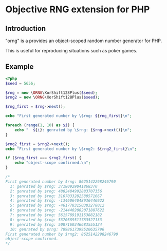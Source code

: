 # Objective RNG extension for PHP

## Introduction

"orng" is a provides an object-scoped random number generator for PHP.

This is useful for reproducing situations such as poker games.

## Example

```php
<?php
$seed = 5656;

$rng = new \ORNG\XorShift128Plus($seed);
$rng2 = new \ORNG\XorShift128Plus($seed);

$rng_first = $rng->next();

echo "First generated number by \$rng: ${rng_first}\n";

foreach (range(1, 10) as $i) {
    echo "  ${i}: genrated by \$rng: {$rng->next()}\n";
}

$rng2_first = $rng2->next();
echo "First generated number by \$rng2: ${rng2_first}\n";

if ($rng_first === $rng2_first) {
    echo "object-scope confirmed.\n";
}

/*
First generated number by $rng: 8625142298246790
  1: genrated by $rng: 37180929041868370
  2: genrated by $rng: 4802484992883707356
  3: genrated by $rng: 3167033282580571667
  4: genrated by $rng: -1346064048936446922
  5: genrated by $rng: -4617783150383278012
  6: genrated by $rng: -2144402002071887622
  7: genrated by $rng: 5615789191153882182
  8: genrated by $rng: 5370589511783527133
  9: genrated by $rng: 5087160346683555124
  10: genrated by $rng: 7098617399520635796
First generated number by $rng2: 8625142298246790
object-scope confirmed.
*/
```
